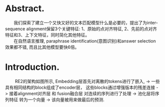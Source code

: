 # Abstract. 
&emsp;&emsp;我们探索了建立一个又快又好的文本匹配模型什么是必要的，提出了为inter-sequence alignment保留3个关键特征: 1、原始的点对齐特征, 2、先前的点对齐特征和3、上下文特征，同时简化其他特征。  
&emsp;&emsp;在自然语言推理, paraphrase identification(意图识别)和answer selection效果都不错, 而且比其他模型要快6倍。  




# Introduction.
&emsp;&emsp; RE2的架构如图所示, Embedding层首先对离散的tokens进行了嵌入,  -> 一些具有相同结构的block组成了encoder层， 这些blocks通过增强版本的残差连接 -> 接着alignment对齐层 和 fusion融合层 对连续的序列进行了处理 -> 池化层将序列特征 转为一个向量 -> 该向量被用来做最后的预测.  

&emsp;&emsp;
